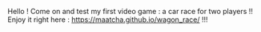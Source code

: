Hello ! Come on and test my first video game : a car race for two players !!
Enjoy it right here : https://maatcha.github.io/wagon_race/ !!!